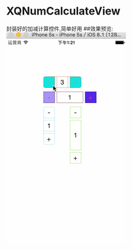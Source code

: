 # XQNumCalculateView
封装好的加减计算控件,简单好用
##效果预览:
![](https://github.com/ChandHsu/XQNumCalculateView/blob/master/XQNumCalculateView/1.gif)
